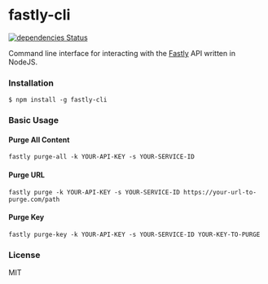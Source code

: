 # fastly-cli
[![dependencies Status](https://david-dm.org/ChromaticHQ/fastly-cli/status.svg)](https://david-dm.org/ChromaticHQ/fastly-cli)

Command line interface for interacting with the [Fastly](http://www.fastly.com/) API written in NodeJS.

### Installation

`$ npm install -g fastly-cli`

### Basic Usage
#### Purge All Content
`fastly purge-all -k YOUR-API-KEY -s YOUR-SERVICE-ID`

#### Purge URL
`fastly purge -k YOUR-API-KEY -s YOUR-SERVICE-ID https://your-url-to-purge.com/path`

#### Purge Key
`fastly purge-key -k YOUR-API-KEY -s YOUR-SERVICE-ID YOUR-KEY-TO-PURGE`

### License
MIT
